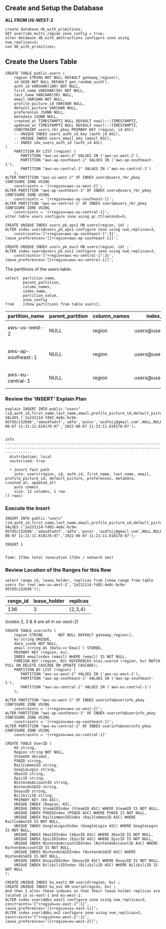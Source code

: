 ## Create and Setup the Database
**ALL FROM US-WEST-2**

```
create database db_with_primitives;
SET override_multi_region_zone_config = true;
alter database db_with_abstractions configure zone using num_replicas=3;
use db_with_primitives;
```

## Create the Users Table
```
CREATE TABLE public.users (
    region STRING NOT NULL DEFAULT gateway_region(),
    id UUID NOT NULL DEFAULT gen_random_uuid(),
    auth_id VARCHAR(100) NOT NULL,
    first_name VARCHAR(50) NOT NULL,
    last_name VARCHAR(50) NULL,
    email VARCHAR NOT NULL,
    profile_picture_id VARCHAR NULL,
    default_picture VARCHAR NULL,
    preferences JSONB NULL,
    metadata JSONB NULL,
    created_at TIMESTAMPTZ NULL DEFAULT now():::TIMESTAMPTZ,
    updated_at TIMESTAMPTZ NULL DEFAULT now():::TIMESTAMPTZ,
    CONSTRAINT users_rbr_pkey PRIMARY KEY (region, id ASC)
    -- UNIQUE INDEX users_auth_id_key (auth_id ASC),
    -- UNIQUE INDEX users_email_key (email ASC),
    -- INDEX idx_users_auth_id (auth_id ASC)
) 
    PARTITION BY LIST (region) (
       PARTITION "aws-us-west-2" VALUES IN ('aws-us-west-2'),
       PARTITION "aws-ap-southeast-1" VALUES IN ('aws-ap-southeast-1'),
       PARTITION "aws-eu-central-1" VALUES IN ('aws-eu-central-1')
    );
ALTER PARTITION "aws-us-west-2" OF INDEX users@users_rbr_pkey CONFIGURE ZONE USING
    constraints = '[+region=aws-us-west-2]';
ALTER PARTITION "aws-ap-southeast-1" OF INDEX users@users_rbr_pkey CONFIGURE ZONE USING
    constraints = '[+region=aws-ap-southeast-1]';
ALTER PARTITION "aws-eu-central-1" OF INDEX users@users_rbr_pkey CONFIGURE ZONE USING
    constraints = '[+region=aws-eu-central-1]';
alter table users configure zone using gc.ttlseconds=5;

CREATE UNIQUE INDEX users_pk_aps1 ON users(region, id) ;
ALTER index users@users_pk_aps1 configure zone using num_replicas=3,           
    constraints='{"+region=aws-ap-southeast-1":3}', lease_preferences='[[+region=aws-ap-southeast-1]]';

CREATE UNIQUE INDEX users_pk_euc1 ON users(region, id) ;
ALTER index users@users_pk_euc1 configure zone using num_replicas=3, 
    constraints='{"+region=aws-eu-central-1":3}', lease_preferences='[[+region=aws-eu-central-1]]';
```

The partitions of the users table:
```
select  partition_name,
        parent_partition,
        column_names,
        index_name,
        partition_value,
        zone_config
from    [show partitions from table users];
```

|    partition_name   | parent_partition | column_names |      index_name      |    partition_value     |                 zone_config|
|---------------------|------------------|--------------|----------------------|------------------------|-----------------------------------------------|
|  aws-us-west-2      | NULL             | region       | users@users_rbr_pkey | ('aws-us-west-2')      | constraints = '[+region=aws-us-west-2]'|
|  aws-ap-southeast-1 | NULL             | region       | users@users_rbr_pkey | ('aws-ap-southeast-1') | constraints = '[+region=aws-ap-southeast-1]'|
|  aws-eu-central-1   | NULL             | region       | users@users_rbr_pkey | ('aws-eu-central-1')   | constraints = '[+region=aws-eu-central-1]'|

### Review the 'INSERT' Explain Plan
```
explain INSERT INTO public."users" (id,auth_id,first_name,last_name,email,profile_picture_id,default_picture,preferences,metadata,created_at,updated_at) VALUES ('2a231114-fd02-4e8c-bc9e-95fd5c132b96','adasdfadsf','adfa','poinc','asdfoij@gmail.com',NULL,NULL,NULL,NULL,'2022-06-07 11:21:11.618178-07','2022-06-07 11:21:11.618178-07');

                                                                          info
--------------------------------------------------------------------------------------------------------------------------------------------------------
  distribution: local
  vectorized: true

  • insert fast path
    into: users(region, id, auth_id, first_name, last_name, email, profile_picture_id, default_picture, preferences, metadata, created_at, updated_at)
    auto commit
    size: 12 columns, 1 row
(7 rows)

```

### Execute the Insert
```
INSERT INTO public."users" (id,auth_id,first_name,last_name,email,profile_picture_id,default_picture,preferences,metadata,created_at,updated_at) VALUES ('2a231114-fd02-4e8c-bc9e-95fd5c132b96','adasdfadsf','adfa','poinc','asdfoij@gmail.com',NULL,NULL,NULL,NULL,'2022-06-07 11:21:11.618178-07','2022-06-07 11:21:11.618178-07');

INSERT 1


Time: 173ms total (execution 172ms / network 1ms)
```

### Review Location of the Ranges for this Row
```
select range_id, lease_holder, replicas from [show range from table users for row('aws-us-west-2','2a231114-fd02-4e8c-bc9e-95fd5c132b96')];
```

|  range_id | lease_holder | replicas|
|-----------|--------------|-----------|
|       136 |            3 | {2,3,4}|
(nodes 2, 3 & 4 are all in us-west-2)
















```
CREATE TABLE userinfo ( 
    region STRING       NOT NULL DEFAULT gateway_region(),
    ku string UNIQUE,
    data jsonb NOT NULL,
    email string AS (Data->>'Email') STORED, 
    PRIMARY KEY (region, ku),
    INDEX emailindex (email) WHERE (email) IS NOT NULL,
    FOREIGN KEY (region, KU) REFERENCES klei.userid (region, ku) MATCH FULL ON DELETE CASCADE ON UPDATE CASCADE);
    PARTITION BY LIST (region) (
       PARTITION "aws-us-west-2" VALUES IN ('aws-us-west-2'),
       PARTITION "aws-ap-southeast-1" VALUES IN ('aws-ap-southeast-1'),
       PARTITION "aws-eu-central-1" VALUES IN ('aws-eu-central-1')
    );

ALTER PARTITION "aws-us-west-2" OF INDEX userinfo@userinfo_pkey CONFIGURE ZONE USING
    constraints = '[+region=aws-us-west-2]';
ALTER PARTITION "aws-ap-southeast-1" OF INDEX userinfo@userinfo_pkey CONFIGURE ZONE USING
    constraints = '[+region=aws-ap-southeast-1]';
ALTER PARTITION "aws-eu-central-1" OF INDEX userinfo@userinfo_pkey CONFIGURE ZONE USING
    constraints = '[+region=aws-eu-central-1]'
```

```
CREATE TABLE UserID (
    KU string,
    Region string NOT NULL,
    SteamID decimal,
    PSNID string,
    RailCommonID string,
    GoogleLogin string,
    XboxID string,
    EpicID string,
    NintendoAccountID string,
    NintendoSAID string,
    DouyuID string,
    BilibiliID string,
    PRIMARY KEY (KU ASC),
    UNIQUE INDEX (Region, KU),
    UNIQUE INDEX SteamIDIndex (SteamID ASC) WHERE SteamID IS NOT NULL,
    UNIQUE INDEX PSNIDIndex (PSNID ASC) WHERE PSNID IS NOT NULL,
    UNIQUE INDEX RailCommonIDIndex (RailCommonID ASC) WHERE RailCommonID IS NOT NULL,
    UNIQUE INDEX GoogleLoginIndex (GoogleLogin ASC) WHERE GoogleLogin IS NOT NULL,
    UNIQUE INDEX XboxIDIndex (XboxID ASC) WHERE XboxID IS NOT NULL,
    UNIQUE INDEX EpicIDIndex (EpicID ASC) WHERE EpicID IS NOT NULL,
    UNIQUE INDEX NintendoAccountIDIndex (NintendoAccountID ASC) WHERE NintendoAccountID IS NOT NULL,
    UNIQUE INDEX NintendoSAIDIndex (NintendoSAID ASC) WHERE NintendoSAID IS NOT NULL,
    UNIQUE INDEX DouyuIDIndex (DouyuID ASC) WHERE DouyuID IS NOT NULL,
    UNIQUE INDEX BilibiliIDIndex (BilibiliID ASC) WHERE BilibiliID IS NOT NULL
);

CREATE UNIQUE INDEX ku_east1 ON userid(region, ku) ;
CREATE UNIQUE INDEX ku_eu2 ON userid(region, ku) ;
And then I alter these indexes so that their lease holder replicas are located in us-east-1 and eu-west-2.
ALTER index userid@ku_east1 configure zone using num_replicas=3, constraints=‘{“+region=us-east-1”:1}‘, lease_preferences=‘[[+region=us-east-1]]‘;
ALTER index userid@ku_eu2 configure zone using num_replicas=3, constraints=‘{“+region=eu-west-2":1}‘, lease_preferences=‘[[+region=eu-west-2]]’;

```
